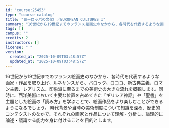 ```yaml
---
id: "course:25453"
type: "course-catalog"
title: "ヨーロッパの文化Ⅰ ／EUROPEAN CULTURES I"
summary: "16世紀から19世紀までのフランス絵画史のなかから、各時代を代表するような画家・作品を取り上げ、ルネサンスから、バロック、ロココ、新古典主義、ロマン主義、レアリスム、印象派に至るまでの美術史の大きな流れを概観します。同時に、西洋美術において…"
tags: []
campus: ""
credits: 2
instructors: []
license: " "
version:
  created_at: "2025-10-09T03:48:57Z"
  updated_at: "2025-10-09T03:48:57Z"
---
```


16世紀から19世紀までのフランス絵画史のなかから、各時代を代表するような画家・作品を取り上げ、ルネサンスから、バロック、ロココ、新古典主義、ロマン主義、レアリスム、印象派に至るまでの美術史の大きな流れを概観します。同時に、西洋美術において主要な位置を占めてきた「ギリシア神話」や「聖書」を主題とした絵画の「読み方」を学ぶことで、絵画作品をより楽しむことができるようになるでしょう。 時代背景や当時の美術制度について知識を深め、歴史的コンテクストのなかで、それぞれの画家と作品について理解・分析し、論理的に論述・議論する能力を身に付けることを目的とします。
